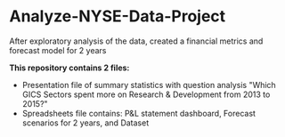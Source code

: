 # Analyze-NYSE-Data-Project

After exploratory analysis of the data, created a financial metrics and forecast model for 2 years

<b> This repository contains 2 files: </b>

<ul>
  <li> Presentation file of summary statistics with question analysis "Which GICS Sectors spent more on Research & Development from 2013 to 2015?" </li>
  <li> Spreadsheets file contains: P&L statement dashboard, Forecast scenarios for 2 years, and Dataset </li>
    


